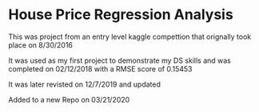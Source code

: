 # House Price Regression Analysis

This was project from an entry level kaggle compettion that orignally took place on 8/30/2016

It was used as my first project to demonstrate my DS skills and was completed on 02/12/2018 with a RMSE score of 0.15453

It was later revisted on 12/7/2019 and updated

Added to a new Repo on 03/21/2020
